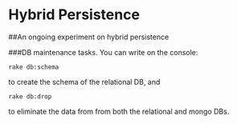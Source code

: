 Hybrid Persistence
====================

##An ongoing experiment on hybrid persistence

###DB maintenance tasks.
You can write on the console:

```
rake db:schema
```

to create the schema of the relational DB, and

```
rake db:drop
```

to eliminate the data from from both the relational and mongo DBs.